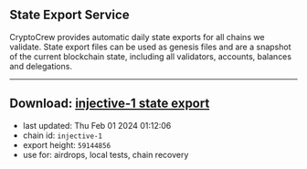 ## State Export Service
CryptoCrew provides automatic daily state exports for all chains we validate. State export files can be used as genesis files and are a snapshot of the current blockchain state, including all validators, accounts, balances and delegations.

---
**Download: [injective-1 state export](https://dl.ccvalidators.com/SERVICE/injective/injective-1_export_59144856.json)**
---

- last updated: Thu Feb 01 2024 01:12:06
- chain id: `injective-1`
- export height: `59144856`
- use for: airdrops, local tests, chain recovery
